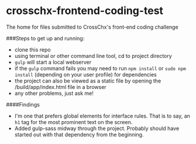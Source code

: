 # crosschx-frontend-coding-test
The home for files submitted to CrossChx's front-end coding challenge

###Steps to get up and running:
* clone this repo
* using terminal or other command line tool, cd to project directory
* `gulp` will start a local webserver
* if the `gulp` command fails you may need to run `npm install` or `sudo npm install` (depending on your user profile) for dependencies
* the project can also be viewed as a static file by opening the /build/app/index.html file in a browser
* any other problems, just ask me!


####Findings
* I'm one that prefers global elements for interface rules. That is to say, an `h1` tag for the most prominent text on the screen.
* Added gulp-sass midway through the project. Probably should have started out with that dependency from the beginning.

